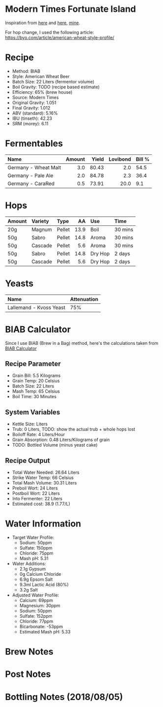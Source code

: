Modern Times Fortunate Island
================

Inspiration from [here](https://www.themadfermentationist.com/2012/11/hoppy-wheat-with-march-pump-hoprocket.html) and [here](https://www.themadfermentationist.com/2014/03/fortunate-islands-homebrewed-yeast.html), [mine](https://www.brewersfriend.com/homebrew/recipe/view/654729/fortunate-island-2018-05-20).

For hop change, I used the following article: <https://byo.com/article/american-wheat-style-profile/>

Recipe
======

-   Method: BIAB
-   Style: American Wheat Beer
-   Batch Size: 22 Liters (fermentor volume)
-   Boil Gravity: TODO (recipe based estimate)
-   Efficiency: 65% (brew house)
-   Source: Modern Times
-   Original Gravity: 1.051
-   Final Gravity: 1.012
-   ABV (standard): 5.16%
-   IBU (tinseth): 42.23
-   SRM (morey): 6.11

Fermentables
============

| Name                 |  Amount|  Yield|  Lovibond| Bill % |
|:---------------------|-------:|------:|---------:|:-------|
| Germany - Wheat Malt |     3.0|  80.43|       2.0| 54.5   |
| Germany - Pale Ale   |     2.0|  84.78|       2.3| 36.4   |
| Germany - CaraRed    |     0.5|  73.91|      20.0| 9.1    |

Hops
====

| Amount | Variety | Type   |    AA| Use     | Time    |
|:-------|:--------|:-------|-----:|:--------|:--------|
| 20g    | Magnum  | Pellet |  13.9| Boil    | 30 mins |
| 50g    | Sabro   | Pellet |  14.8| Aroma   | 30 mins |
| 50g    | Cascade | Pellet |   5.6| Aroma   | 30 mins |
| 50g    | Sabro   | Pellet |  14.8| Dry Hop | 2 days  |
| 50g    | Cascade | Pellet |   5.6| Dry Hop | 2 days  |

Yeasts
======

| Name                    | Attenuation |
|:------------------------|:------------|
| Lallemand - Kvoss Yeast | 75%         |

BIAB Calculator
===============

Since I use BIAB (Brew in a Bag) method, here's the calculations taken from [BIAB Calculator](http://www.biabcalculator.com/)

Recipe Parameter
----------------

-   Grain Bill: 5.5 Kilograms
-   Grain Temp: 20 Celsius
-   Batch Size: 22 Liters
-   Mash Temp: 65 Celsius
-   Boil Time: 30 Minutes

System Variables
----------------

-   Kettle Size: Liters
-   Trub: 0 Liters, TODO: show the actual trub + whole hops lost
-   Boiloff Rate: 4 Liters/Hour
-   Grain Absorption: 0.48 Liters/Kilograms of grain
-   TODO: Bottled Volume (minus yeast cake)

Recipe Output
-------------

-   Total Water Needed: 26.64 Liters
-   Strike Water Temp: 66 Celsius
-   Total Mash Volume: 30.31 Liters
-   Preboil Wort: 24 Liters
-   Postboil Wort: 22 Liters
-   Into Fermenter: 22 Liters
-   Estimated cost: 38.9 (1.77/L)

Water Information
=================

-   Target Water Profile:
    -   Sodium: 50ppm
    -   Sulfate: 150ppm
    -   Chloride: 75ppm
    -   Mash pH: 5.31
-   Water Additions:
    -   2.1g Gypsum
    -   0g Calcium Chloride
    -   6.9g Epsom Salt
    -   9.3ml Lactic Acid (80%)
    -   3.2g Salt
-   Adjusted Water Profile:
    -   Calcium: 69ppm
    -   Magnesium: 30ppm
    -   Sodium: 50ppm
    -   Sulfate: 152ppm
    -   Chloride: 77ppm
    -   Bicarbonate: -53ppm
    -   Estimated Mash pH: 5.33

Brew Notes
==========

Post Notes
==========

Bottling Notes (2018/08/05)
===========================
